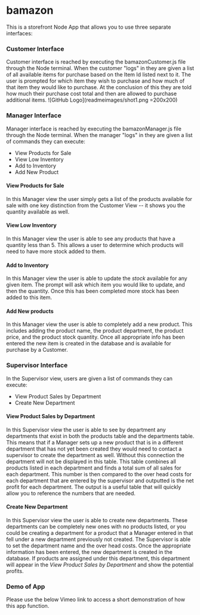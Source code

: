 # bamazon
This is a storefront Node App that allows you to use three separate interfaces:

### Customer Interface
Customer interface is reached by executing the bamazonCustomer.js file through the Node terminal. When the customer "logs" in they are given a list of all available items for purchase based on the Item Id listed next to it.  The user is prompted for which item they wish to purchase and how much of that item they would like to purchase. At the conclusion of this they are told how much their purchase cost total and then are allowed to purchase additional items.
![GitHub Logo](readmeimages/shot1.png =200x200)


### Manager Interface
Manager interface is reached by executing the bamazonManager.js file through the Node terminal.  When the manager "logs" in they are given a list of commands they can execute:
* View Products for Sale
* View Low Inventory
* Add to Inventory
* Add New Product
<!-- Insert image here -->
#### View Products for Sale
In this Manager view the user simply gets a list of the products available for sale with one key distinction from the Customer View -- it shows you the quantity available as well.
<!-- Add in image of this -->
#### View Low Inventory
In this Manager view the user is able to see any products that have a quantity less than 5.  This allows a user to determine which products will need to have more stock added to them.
<!-- Add in image of this -->
#### Add to Inventory
In this Manager view the user is able to update the *stock* available for any given item.  The prompt will ask which item you would like to update, and then the quantity. Once this has been completed more stock has been added to this item.
<!-- Insert image here -->
#### Add New products
In this Manager view the user is able to completely add a new product.  This includes adding the product name, the product department, the product price, and the product stock quantity. Once all appropriate info has been entered the new item is created in the database and is available for purchase by a Customer.
<!-- Insert image here -->

### Supervisor Interface
In the Supervisor view, users are given a list of commands they can execute:
* View Product Sales by Department
* Create New Department
<!-- Insert image here -->
#### View Product Sales by Department
In this Supervisor view the user is able to see by department any departments that exist in both the products table and the departments table.  This means that if a Manager sets up a new product that is in a different department that has not yet been created they would need to contact a supervisor to create the department as well. Without this connection the department will not be displayed in this table.  This table combines all products listed in each department and finds a total sum of all sales for each department.  This number is then compared to the over head costs for each department that are entered by the supervisor and outputted is the net profit for each department.  The output is a useful table that will quickly allow you to reference the numbers that are needed.
<!-- Insert image here -->
#### Create New Department
In this Supervisor view the user is able to create new departments.  These departments can be completely new ones with no products listed, or you could be creating a department for a product that a Manager entered in that fell under a new department previously not created.  The Supervisor is able to set the department name and the over head costs.  Once the appropriate information has been entered, the new department is created in the database.  If products are assigned under this department, this department will appear in the *View Product Sales by Department* and show the potential profits.
<!-- Insert image here -->

### Demo of App
Please use the below Vimeo link to access a short demonstration of how this app function.
<!-- Place link here -->
